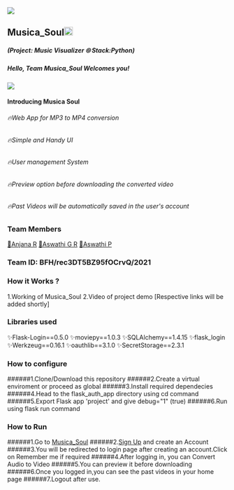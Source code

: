 <img src="https://trello-attachments.s3.amazonaws.com/542e9c6316504d5797afbfb9/542e9c6316504d5797afbfc1/39dee8d993841943b5723510ce663233/Frame_19.png">

## Musica_Soul<img src="https://notion-emojis.s3-us-west-2.amazonaws.com/v0/svg-twitter/1f3b5.svg" width=20px>
##### (Project: Music Visualizer ⦾  Stack:Python)
##### Hello, Team Musica_Soul Welcomes you! 
<div><img src="https://c.tenor.com/PWaOCHK8jKEAAAAj/music-notes-sound.gif"></div>

#### Introducing Musica Soul
###### 🔥Web App for MP3 to MP4 conversion
###### 🔥Simple and Handy UI
###### 🔥User management System
###### 🔥Preview option before downloading the converted video
###### 🔥Past Videos will be automatically saved in the user's account

### Team Members
<a href="https://github.com/AnjanaRajanM">📍Anjana R</a>
<a href="https://github.com/AswathiGR">📍Aswathi G R</a>
<a href="https://github.com/AswathipRaj">📍Aswathi P</a>

  
### Team ID: BFH/rec3DT5BZ95fOCrvQ/2021
### How it Works ?
1.Working of Musica_Soul
2.Video of project demo
[Respective links will be added shortly]

### Libraries used

✨Flask-Login==0.5.0 
✨moviepy==1.0.3
✨SQLAlchemy==1.4.15
✨flask_login
✨Werkzeug==0.16.1
✨oauthlib==3.1.0
✨SecretStorage==2.3.1


### How to configure
######1.Clone/Download this repository 
######2.Create a virtual enviroment or proceed as global 
######3.Install required dependecies 
######4.Head to the flask_auth_app directory using cd command
######5.Export Flask app 'project' and give debug="1" (true)
######6.Run using flask run command
### How to Run
######1.Go to <a href="http://musicasoul.pythonanywhere.com/">Musica_Soul</a>
######2.<a href="http://musicasoul.pythonanywhere.com/signup">Sign Up</a> and create an Account 
######3.You will be redirected to login page after creating an account.Click on Remember me if required
######4.After logging in, you can Convert Audio to Video
######5.You can preview it before downloading
######6.Once you logged in,you can see the past videos in your home page
######7.Logout after use.
